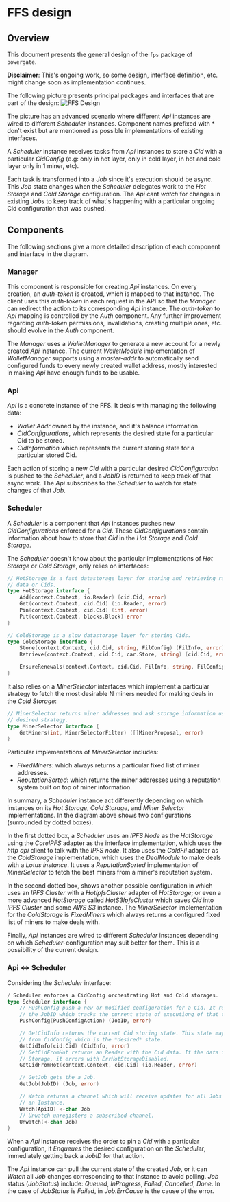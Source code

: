 # FFS design

## Overview

This document presents the general design of the `fps` package of `powergate`.

**Disclaimer**: This's ongoing work, so some design, interface definition, etc. might change soon as implementation continues. 

The following picture presents principal packages and interfaces that are part of the design:
![FFS Design](https://user-images.githubusercontent.com/6136245/76992075-6ce8e780-6929-11ea-9f23-f90f1c6bffe7.png)


The picture has an advanced scenario where different _Api_ instances are wired to different _Scheduler_ instances. Component names prefixed with * don't exist but are mentioned as possible implementations of existing interfaces.

A _Scheduler_ instance receives tasks from _Api_ instances to store a _Cid_ with a particular _CidConfig_ (e.g: only in hot layer, only in cold layer, in hot and cold layer only in 1 miner, etc). 

Each task is transformed into a _Job_ since it's execution should be async. This _Job_ state changes when the _Scheduler_ delegates work to the _Hot Storage_ and _Cold Storage_ configuration. The _Api_ cant _watch_ for changes in existing _Jobs_ to keep track of what's happening with a particular ongoing Cid configuration that was pushed.

## Components
The following sections give a more detailed description of each component and interface in the diagram.

### Manager
This component is responsible for creating _Api_ instances. On every creation, an _auth-token_ is created, which is mapped to that instance. The client uses this _auth-token_ in each request in the API so that the _Manager_ can redirect the action to its corresponding _Api_ instance. The _auth-token_ to _Api_ mapping is controlled by the _Auth_ component. Any further improvement regarding _auth-token_ permissions, invalidations, creating multiple ones, etc. should evolve in the _Auth_ component.

The _Manager_ uses a _WalletManager_ to generate a new account for a newly created _Api_ instance. The current _WalletModule_ implementation of _WalletManager_ supports using a _master-addr_ to automatically send configured funds to every newly created wallet address, mostly interested in making _Api_ have enough funds to be usable.

### Api
_Api_ is a concrete instance of the FFS. It deals with managing the following data:
- _Wallet Addr_ owned by the instance, and it's balance information.
- _CidConfigurations_, which represents the desired state for a particular Cid to be stored.
- _CidInformation_ which represents the current storing state for a particular stored Cid.

Each action of storing a new _Cid_ with a particular desired _CidConfiguration_ is pushed to the _Scheduler_, and a _JobID_ is returned to keep track of that async work. The _Api_ subscribes to the _Scheduler_ to watch for state changes of that _Job_.

### Scheduler

A _Scheduler_ is a component that _Api_ instances pushes new _CidConfigurations_ enforced for a _Cid_. These _CidConfigurations_ contain information about how to store that _Cid_ in the _Hot Storage_ and _Cold Storage_.

The _Scheduler_ doesn't know about the particular implementations of _Hot Storage_ or _Cold Storage_, only relies on interfaces:

```go
// HotStorage is a fast datastorage layer for storing and retrieving raw
// data or Cids.
type HotStorage interface {
	Add(context.Context, io.Reader) (cid.Cid, error)
	Get(context.Context, cid.Cid) (io.Reader, error)
	Pin(context.Context, cid.Cid) (int, error)
	Put(context.Context, blocks.Block) error
}

// ColdStorage is a slow datastorage layer for storing Cids.
type ColdStorage interface {
	Store(context.Context, cid.Cid, string, FilConfig) (FilInfo, error)
	Retrieve(context.Context, cid.Cid, car.Store, string) (cid.Cid, error)

	EnsureRenewals(context.Context, cid.Cid, FilInfo, string, FilConfig) (FilInfo, error)
}
```

It also relies on a _MinerSelector_ interfaces which implement a particular strategy to fetch the most desirable N miners needed for making deals in the _Cold Storage_:
```go
// MinerSelector returns miner addresses and ask storage information using a
// desired strategy.
type MinerSelector interface {
	GetMiners(int, MinerSelectorFilter) ([]MinerProposal, error)
}
```
Particular implementations of _MinerSelector_ includes:
- _FixedMiners_: which always returns a particular fixed list of miner addresses.
- _ReputationSorted_: which returns the miner addresses using a reputation system built on top of miner information.

In summary, a _Scheduler_ instance act differently depending on which instances on its _Hot Storage_, _Cold Storage_, and _Miner Selector_ implementations. In the diagram above shows two configurations (surrounded by dotted boxes).

In the first dotted box, a _Scheduler_ uses an _IPFS Node_ as the _HotStorage_ using the _CoreIPFS_ adapter as the interface implementation, which uses the _http api_ client to talk with the _IPFS node_. It also uses the _ColdFil_ adapter as the _ColdStorage_ implementation, which uses the _DealModule_ to make deals with a _Lotus instance_. It uses a _ReputationSorted_ implementation of _MinerSelector_ to fetch the best miners from a miner's reputation system.

In the second dotted box, shows another possible configuration in which uses an _IPFS Cluster_ with a _HotIpfsCluster_ adapter of _HotStorage_; or even a more advanced _HotStorage_ called _HotS3IpfsCluster_ which saves _Cid_ into _IPFS Cluster_ and some _AWS S3_ instance. The _MinerSelector_ implementation for the _ColdStorage_ is _FixedMiners_ which always returns a configured fixed list of miners to make deals with.

Finally, _Api_ instances are wired to different _Scheduler_ instances depending on which _Scheduler_-configuration may suit better for them. This is a possibility of the current design.

### Api <-> Scheduler
Considering the _Scheduler_ interface:
```go
/ Scheduler enforces a CidConfig orchestrating Hot and Cold storages.
type Scheduler interface {
	// PushConfig push a new or modified configuration for a Cid. It returns
	// the JobID which tracks the current state of executiong of that task.
	PushConfig(PushConfigAction) (JobID, error)

	// GetCidInfo returns the current Cid storing state. This state may be different
	// from CidConfig which is the *desired* state.
	GetCidInfo(cid.Cid) (CidInfo, error)
	// GetCidFromHot returns an Reader with the Cid data. If the data isn't in the Hot
	// Storage, it errors with ErrHotStorageDisabled.
	GetCidFromHot(context.Context, cid.Cid) (io.Reader, error)

	// GetJob gets the a Job.
	GetJob(JobID) (Job, error)

	// Watch returns a channel which will receive updates for all Jobs created by
	// an Instance.
	Watch(ApiID) <-chan Job
	// Unwatch unregisters a subscribed channel.
	Unwatch(<-chan Job)
}
```

When a _Api_ instance receives the order to pin a _Cid_ with a particular configuration, it _Enqueues_ the desired configuration on the _Scheduler_, immediately getting back a _JobID_ for that action.

The _Api_ instance can pull the current state of the created _Job_, or it can _Watch_ all _Job_ changes corresponding to that instance to avoid polling. _Job_ status (_JobStatus_) include: _Queued_, _InProgress_, _Failed_, _Cancelled_, _Done_. In the case of _JobStatus_ is _Failed_, in _Job.ErrCause_ is the cause of the error.
